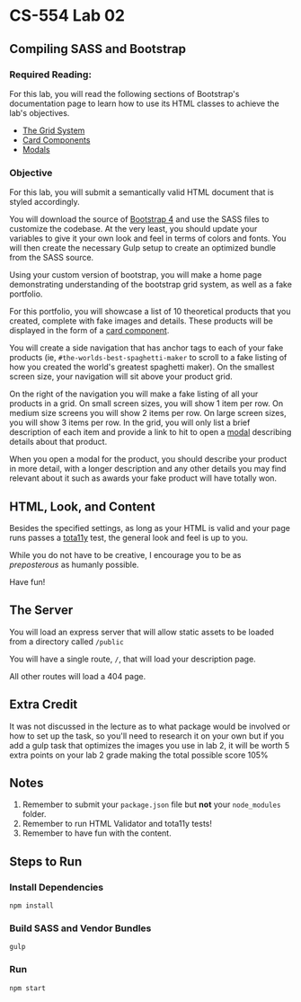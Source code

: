 # CS-554 Lab 02

## Compiling SASS and Bootstrap

### Required Reading:

For this lab, you will read the following sections of Bootstrap's documentation page to learn how to use its HTML classes to achieve the lab's objectives.

* [The Grid System](https://getbootstrap.com/docs/4.0/layout/grid/)
* [Card Components](https://getbootstrap.com/docs/4.0/components/card/)
* [Modals](https://getbootstrap.com/docs/4.0/components/modal/)

### Objective

For this lab, you will submit a semantically valid HTML document that is styled accordingly.

You will download the source of [Bootstrap 4](https://getbootstrap.com/docs/4.0/getting-started/download/) and use the SASS files to customize the codebase. At the very least, you should update your variables to give it your own look and feel in terms of colors and fonts. You will then create the necessary Gulp setup to create an optimized bundle from the SASS source.

Using your custom version of bootstrap, you will make a home page demonstrating understanding of the bootstrap grid system, as well as a fake portfolio.

For this portfolio, you will showcase a list of 10 theoretical products that you created, complete with fake images and details. These products will be displayed in the form of a [card component](https://getbootstrap.com/docs/4.0/components/card/).

You will create a side navigation that has anchor tags to each of your fake products (ie, `#the-worlds-best-spaghetti-maker` to scroll to a fake listing of how you created the world's greatest spaghetti maker). On the smallest screen size, your navigation will sit above your product grid.

On the right of the navigation you will make a fake listing of all your products in a grid. On small screen sizes, you will show 1 item per row. On medium size screens you will show 2 items per row. On large screen sizes, you will show 3 items per row. In the grid, you will only list a brief description of each item and provide a link to hit to open a [modal](https://getbootstrap.com/docs/4.0/components/modal/) describing details about that product.

When you open a modal for the product, you should describe your product in more detail, with a longer description and any other details you may find relevant about it such as awards your fake product will have totally won.

## HTML, Look, and Content

Besides the specified settings, as long as your HTML is valid and your page runs passes a [tota11y](http://khan.github.io/tota11y/) test, the general look and feel is up to you.

While you do not have to be creative, I encourage you to be as _preposterous_ as humanly possible.

Have fun!

## The Server

You will load an express server that will allow static assets to be loaded from a directory called `/public`

You will have a single route, `/`, that will load your description page.

All other routes will load a 404 page.

## Extra Credit

It was not discussed in the lecture as to what package would be involved or how to set up the task, so you'll need to research it on your own but if you add a gulp task that optimizes the images you use in lab 2, it will be worth 5 extra points on your lab 2 grade making the total possible score 105%
<br>

## Notes

1. Remember to submit your `package.json` file but **not** your `node_modules` folder.
2. Remember to run HTML Validator and tota11y tests!
3. Remember to have fun with the content.

## Steps to Run

### Install Dependencies

`npm install`

### Build SASS and Vendor Bundles

`gulp`

### Run

`npm start`